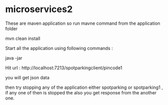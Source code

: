 # microservices2

These are maven application so run mavne command from the application folder 

mvn clean install

Start all the application using following commands :

java -jar <name of the jar file from target folder>

Hit url : http://localhost:7213/spotparkingclient/pincode1

you will get json data 

then try stopping any of the application either spotparking or spotparking1 , if any one of then is stopped the also you 
get response from the another one.

